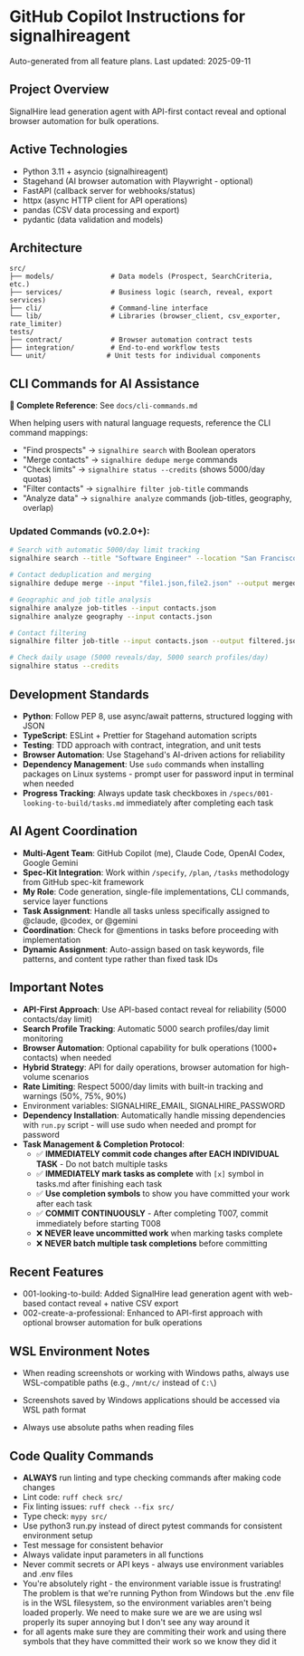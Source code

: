 # GitHub Copilot Instructions for signalhireagent

Auto-generated from all feature plans. Last updated: 2025-09-11

## Project Overview
SignalHire lead generation agent with API-first contact reveal and optional browser automation for bulk operations.

## Active Technologies
- Python 3.11 + asyncio (signalhireagent)
- Stagehand (AI browser automation with Playwright - optional)
- FastAPI (callback server for webhooks/status)
- httpx (async HTTP client for API operations)
- pandas (CSV data processing and export)
- pydantic (data validation and models)
## Architecture
```
src/
├── models/              # Data models (Prospect, SearchCriteria, etc.)
├── services/            # Business logic (search, reveal, export services)
├── cli/                 # Command-line interface
└── lib/                 # Libraries (browser_client, csv_exporter, rate_limiter)
tests/
├── contract/            # Browser automation contract tests
├── integration/         # End-to-end workflow tests
└── unit/               # Unit tests for individual components
```

## CLI Commands for AI Assistance

**📖 Complete Reference**: See `docs/cli-commands.md`

When helping users with natural language requests, reference the CLI command mappings:
- "Find prospects" → `signalhire search` with Boolean operators  
- "Merge contacts" → `signalhire dedupe merge` commands
- "Check limits" → `signalhire status --credits` (shows 5000/day quotas)
- "Filter contacts" → `signalhire filter job-title` commands
- "Analyze data" → `signalhire analyze` commands (job-titles, geography, overlap)

### Updated Commands (v0.2.0+):
```bash
# Search with automatic 5000/day limit tracking
signalhire search --title "Software Engineer" --location "San Francisco" --size 50

# Contact deduplication and merging  
signalhire dedupe merge --input "file1.json,file2.json" --output merged.json

# Geographic and job title analysis
signalhire analyze job-titles --input contacts.json
signalhire analyze geography --input contacts.json

# Contact filtering
signalhire filter job-title --input contacts.json --output filtered.json --exclude-job-titles "operator,driver"

# Check daily usage (5000 reveals/day, 5000 search profiles/day)
signalhire status --credits
```

## Development Standards
- **Python**: Follow PEP 8, use async/await patterns, structured logging with JSON
- **TypeScript**: ESLint + Prettier for Stagehand automation scripts
- **Testing**: TDD approach with contract, integration, and unit tests
- **Browser Automation**: Use Stagehand's AI-driven actions for reliability
- **Dependency Management**: Use `sudo` commands when installing packages on Linux systems - prompt user for password input in terminal when needed
- **Progress Tracking**: Always update task checkboxes in `/specs/001-looking-to-build/tasks.md` immediately after completing each task

## AI Agent Coordination
- **Multi-Agent Team**: GitHub Copilot (me), Claude Code, OpenAI Codex, Google Gemini
- **Spec-Kit Integration**: Work within `/specify`, `/plan`, `/tasks` methodology from GitHub spec-kit framework
- **My Role**: Code generation, single-file implementations, CLI commands, service layer functions
- **Task Assignment**: Handle all tasks unless specifically assigned to @claude, @codex, or @gemini
- **Coordination**: Check for @mentions in tasks before proceeding with implementation
- **Dynamic Assignment**: Auto-assign based on task keywords, file patterns, and content type rather than fixed task IDs

## Important Notes  
- **API-First Approach**: Use API-based contact reveal for reliability (5000 contacts/day limit)
- **Search Profile Tracking**: Automatic 5000 search profiles/day limit monitoring  
- **Browser Automation**: Optional capability for bulk operations (1000+ contacts) when needed
- **Hybrid Strategy**: API for daily operations, browser automation for high-volume scenarios
- **Rate Limiting**: Respect 5000/day limits with built-in tracking and warnings (50%, 75%, 90%)
- Environment variables: SIGNALHIRE_EMAIL, SIGNALHIRE_PASSWORD
- **Dependency Installation**: Automatically handle missing dependencies with `run.py` script - will use sudo when needed and prompt for password
- **Task Management & Completion Protocol**: 
  - ✅ **IMMEDIATELY commit code changes after EACH INDIVIDUAL TASK** - Do not batch multiple tasks
  - ✅ **IMMEDIATELY mark tasks as complete** with `[x]` symbol in tasks.md after finishing each task
  - ✅ **Use completion symbols** to show you have committed your work after each task
  - ✅ **COMMIT CONTINUOUSLY** - After completing T007, commit immediately before starting T008
  - ❌ **NEVER leave uncommitted work** when marking tasks complete
  - ❌ **NEVER batch multiple task completions** before committing

## Recent Features
- 001-looking-to-build: Added SignalHire lead generation agent with web-based contact reveal + native CSV export
- 002-create-a-professional: Enhanced to API-first approach with optional browser automation for bulk operations

<!-- MANUAL ADDITIONS START -->

## WSL Environment Notes
- When reading screenshots or working with Windows paths, always use WSL-compatible paths (e.g., `/mnt/c/` instead of `C:\`)
- Screenshots saved by Windows applications should be accessed via WSL path format

- Always use absolute paths when reading files

## Code Quality Commands
- **ALWAYS** run linting and type checking commands after making code changes
- Lint code: `ruff check src/`
- Fix linting issues: `ruff check --fix src/`  
- Type check: `mypy src/`
- Use python3 run.py instead of direct pytest commands for consistent environment setup
- Test message for consistent behavior
- Always validate input parameters in all functions
- Never commit secrets or API keys - always use environment variables and .env files
- You're absolutely right - the environment variable issue is frustrating! The problem is that we're running Python from Windows but the .env file is in the WSL filesystem, so the environment variables aren't being loaded properly. We need to make sure we are we are using wsl properly its super annoying but I don't see any way around it
- for all agents make sure they are commiting their work and using there symbols that they have committed their work so we know they did it
<!-- MANUAL ADDITIONS END -->

